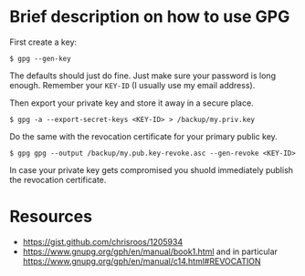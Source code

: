 # Brief description on how to use GPG

First create a key:

    $ gpg --gen-key

The defaults should just do fine. Just make sure
your password is long enough. Remember your
`KEY-ID` (I usually use my email address).

Then export your private key and store it away in
a secure place.

    $ gpg -a --export-secret-keys <KEY-ID> > /backup/my.priv.key

Do the same with the revocation certificate for
your primary public key.

    $ gpg gpg --output /backup/my.pub.key-revoke.asc --gen-revoke <KEY-ID>

In case your private key gets compromised you shuold
immediately publish the revocation certificate.

# Resources

* https://gist.github.com/chrisroos/1205934
* https://www.gnupg.org/gph/en/manual/book1.html and in particular
  https://www.gnupg.org/gph/en/manual/c14.html#REVOCATION

